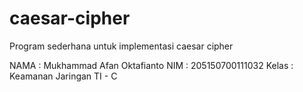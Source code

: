﻿# caesar-cipher
Program sederhana untuk implementasi caesar cipher

NAMA  : Mukhammad Afan Oktafianto
NIM   : 205150700111032
Kelas : Keamanan Jaringan TI - C
